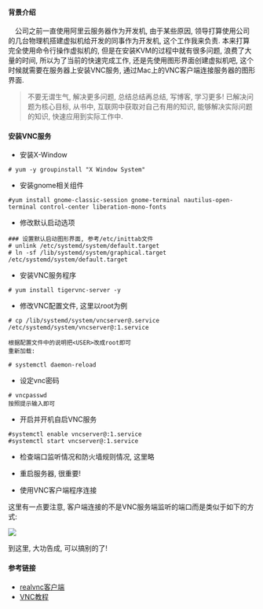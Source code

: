 #### 背景介绍

&emsp;公司之前一直使用阿里云服务器作为开发机, 由于某些原因, 领导打算使用公司的几台物理机搭建虚拟机给开发的同事作为开发机, 这个工作我来负责. 本来打算完全使用命令行操作虚拟机的, 但是在安装KVM的过程中就有很多问题, 浪费了大量的时间, 所以为了当前的快速完成工作, 还是先使用图形界面创建虚拟机吧, 这个时候就需要在服务器上安装VNC服务, 通过Mac上的VNC客户端连接服务器的图形界面.

> 不要无谓生气, 解决更多问题, 总结总结再总结, 写博客, 学习更多!
> 已解决问题为核心目标, 从书中, 互联网中获取对自己有用的知识, 能够解决实际问题的知识, 快速应用到实际工作中.


#### 安装VNC服务

* 安装X-Window

```
# yum -y groupinstall "X Window System"
```

* 安装gnome相关组件

```
#yum install gnome-classic-session gnome-terminal nautilus-open-terminal control-center liberation-mono-fonts
```

* 修改默认启动选项

```
### 设置默认启动图形界面, 参考/etc/inittab文件
# unlink /etc/systemd/system/default.target
# ln -sf /lib/systemd/system/graphical.target /etc/systemd/system/default.target
```

* 安装VNC服务程序

```
# yum install tigervnc-server -y
```

* 修改VNC配置文件, 这里以root为例

```
# cp /lib/systemd/system/vncserver@.service /etc/systemd/system/vncserver@:1.service

根据配置文件中的说明把<USER>改成root即可
重新加载:

# systemctl daemon-reload
```

* 设定vnc密码

```
# vncpasswd
按照提示输入即可
```

* 开启并开机自启VNC服务

```
#systemctl enable vncserver@:1.service
#systemctl start vncserver@:1.service
```

* 检查端口监听情况和防火墙规则情况, 这里略

* 重启服务器, 很重要!

* 使用VNC客户端程序连接

这里有一点要注意, 客户端连接的不是VNC服务端监听的端口而是类似于如下的方式:

![](https://user-images.githubusercontent.com/7486508/31876481-53b7d60e-b805-11e7-9b12-22d3dfd89f2d.png)

到这里, 大功告成, 可以搞别的了!




#### 参考链接

* [realvnc客户端](https://www.realvnc.com)
* [VNC教程](https://linux.cn/article-5335-1.html)


